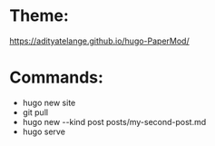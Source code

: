 # Theme:
https://adityatelange.github.io/hugo-PaperMod/

# Commands:
- hugo new site <nombre>
- git pull <git-theme>
- hugo new --kind post posts/my-second-post.md
- hugo serve